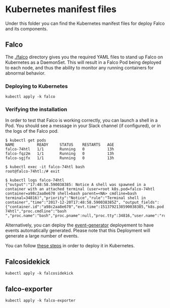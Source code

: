 # Kubernetes manifest files

Under this folder you can find the Kubernetes manifest files for deploy Falco and its components.

## Falco

The [./falco](./falco) directory gives you the required YAML files to stand up Falco on Kubernetes as a DaemonSet. This will result in a Falco Pod being deployed to each node, and thus the ability to monitor any running containers for abnormal behavior.

### Deploying to Kubernetes

```
kubectl apply -k falco
```

### Verifying the installation

In order to test that Falco is working correctly, you can launch a shell in a Pod. You should see a message in your Slack channel (if configured), or in the logs of the Falco pod.

```
$ kubectl get pods
NAME          READY     STATUS    RESTARTS   AGE
falco-74htl   1/1       Running   0          13h
falco-fqz2m   1/1       Running   0          13h
falco-sgjfx   1/1       Running   0          13h

$ kubectl exec -it falco-74htl bash
root@falco-74htl:/# exit

$ kubectl logs falco-74htl
{"output":"17:48:58.590038385: Notice A shell was spawned in a container with an attached terminal (user=root k8s.pod=falco-74htl container=a98c2aa8e670 shell=bash parent=<NA> cmdline=bash  terminal=34816)","priority":"Notice","rule":"Terminal shell in container","time":"2017-12-20T17:48:58.590038385Z", "output_fields": {"container.id":"a98c2aa8e670","evt.time":1513792138590038385,"k8s.pod.name":"falco-74htl","proc.cmdline":"bash ","proc.name":"bash","proc.pname":null,"proc.tty":34816,"user.name":"root"}}
```

Alternatively, you can deploy the [event-generator](https://github.com/falcosecurity/event-generator) deployement to have events automatically generated. Please note that this Deployment will generate a large number of events.

You can follow [these steps](https://github.com/falcosecurity/event-generator#with-kubernetes) in order to deploy it in Kubernetes.

## Falcosidekick

```
kubectl apply -k falcosidekick
```

## falco-exporter

```
kubectl apply -k falco-exporter
```
